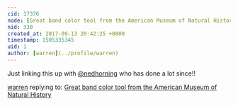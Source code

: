 ```yaml
---
cid: 17376
node: [Great band color tool from the American Museum of Natural History](../notes/warren/6-5-2011/great-band-color-tool-american-museum-natural-history)
nid: 330
created_at: 2017-09-13 20:42:25 +0000
timestamp: 1505335345
uid: 1
author: [warren](../profile/warren)
---
```


Just linking this up with [@nedhorning](/profile/nedhorning) who has done a lot since!!

[warren](../profile/warren) replying to: [Great band color tool from the American Museum of Natural History](../notes/warren/6-5-2011/great-band-color-tool-american-museum-natural-history)

